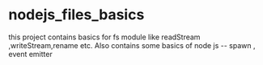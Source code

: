 # nodejs_files_basics

this project contains basics for fs module like readStream ,writeStream,rename etc.
Also contains some basics of node js -- spawn , event emitter
